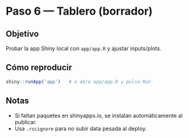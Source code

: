 # Paso 6 — Tablero (borrador)

## Objetivo
Probar la app Shiny local con `app/app.R` y ajustar inputs/plots.

## Cómo reproducir
```r
shiny::runApp('app')   # o abre app/app.R y pulsa Run
```

## Notas
- Si faltan paquetes en shinyapps.io, se instalan automáticamente al publicar.
- Usa `.rscignore` para no subir data pesada al deploy.
